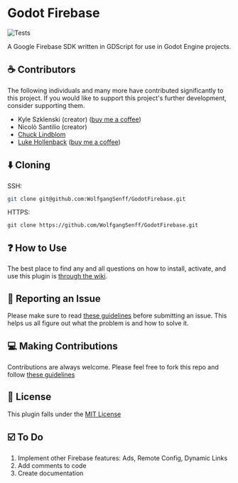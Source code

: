 # Godot Firebase

![Tests](https://github.com/WolfgangSenff/GodotFirebase/workflows/Run%20GUT%20Tests/badge.svg?branch=main)

A Google Firebase SDK written in GDScript for use in Godot Engine projects.

## :coffee: Contributors

The following individuals and many more have contributed significantly to this project. If you would like to support this project's further development, consider supporting them.

- Kyle Szklenski (creator) ([buy me a coffee](https://ko-fi.com/kyleszklenski))
- Nicolò Santilio (creator)
- [Chuck Lindblom](https://github.com/BearDooks)
- [Luke Hollenback](https://github.com/lukehollenback) ([buy me a coffee](https://ko-fi.com/lukehollenback))

## :arrow_down:  Cloning
SSH:
```bash
git clone git@github.com:WolfgangSenff/GodotFirebase.git
```

HTTPS:
```
git clone https://github.com/WolfgangSenff/GodotFirebase.git
```

## :question: How to Use

The best place to find any and all questions on how to install, activate, and use this plugin is [through the wiki](https://github.com/WolfgangSenff/GodotFirebase/wiki).

## :bug: Reporting an Issue

Please make sure to read [these guidelines](https://github.com/WolfgangSenff/GodotFirebase/wiki/Contributing#issues) before submitting an issue. This helps us all figure out what the problem is and how to solve it.

## :computer: Making Contributions

Contributions are always welcome. Please feel free to fork this repo and follow [these guidelines](https://github.com/WolfgangSenff/GodotFirebase/wiki/Contributing) 

## :memo:  License

This plugin falls under the [MIT License](https://github.com/WolfgangSenff/GodotFirebase/blob/master/LICENSE)

## :ballot_box_with_check: To Do

1. Implement other Firebase features: Ads, Remote Config, Dynamic Links
2. Add comments to code
3. Create documentation
